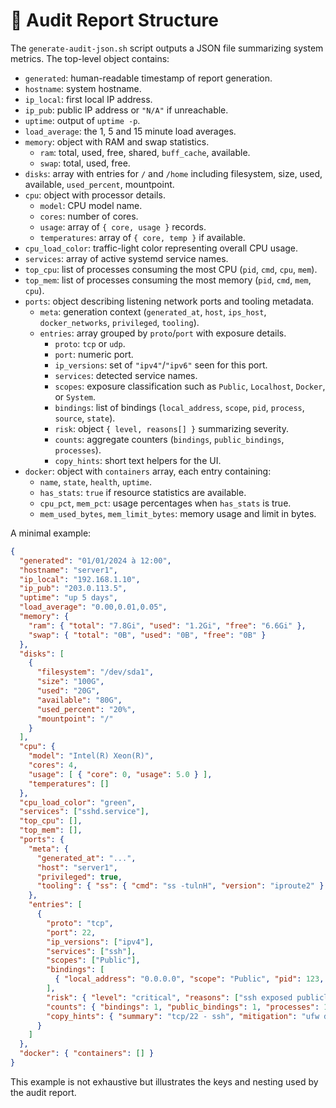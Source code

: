 # 🧾 Audit Report Structure

The `generate-audit-json.sh` script outputs a JSON file summarizing system metrics. The top-level object
contains:

- `generated`: human-readable timestamp of report generation.
- `hostname`: system hostname.
- `ip_local`: first local IP address.
- `ip_pub`: public IP address or `"N/A"` if unreachable.
- `uptime`: output of `uptime -p`.
- `load_average`: the 1, 5 and 15 minute load averages.
- `memory`: object with RAM and swap statistics.
  - `ram`: total, used, free, shared, `buff_cache`, available.
  - `swap`: total, used, free.
- `disks`: array with entries for `/` and `/home` including filesystem, size, used, available, `used_percent`,
  mountpoint.
- `cpu`: object with processor details.
  - `model`: CPU model name.
  - `cores`: number of cores.
  - `usage`: array of `{ core, usage }` records.
  - `temperatures`: array of `{ core, temp }` if available.
- `cpu_load_color`: traffic-light color representing overall CPU usage.
- `services`: array of active systemd service names.
- `top_cpu`: list of processes consuming the most CPU (`pid`, `cmd`, `cpu`, `mem`).
- `top_mem`: list of processes consuming the most memory (`pid`, `cmd`, `mem`, `cpu`).
- `ports`: object describing listening network ports and tooling metadata.
  - `meta`: generation context (`generated_at`, `host`, `ips_host`, `docker_networks`, `privileged`, `tooling`).
  - `entries`: array grouped by `proto`/`port` with exposure details.
    - `proto`: `tcp` or `udp`.
    - `port`: numeric port.
    - `ip_versions`: set of `"ipv4"`/`"ipv6"` seen for this port.
    - `services`: detected service names.
    - `scopes`: exposure classification such as `Public`, `Localhost`, `Docker`, or `System`.
    - `bindings`: list of bindings (`local_address`, `scope`, `pid`, `process`, `source`, `state`).
    - `risk`: object `{ level, reasons[] }` summarizing severity.
    - `counts`: aggregate counters (`bindings`, `public_bindings`, `processes`).
    - `copy_hints`: short text helpers for the UI.
- `docker`: object with `containers` array, each entry containing:
  - `name`, `state`, `health`, `uptime`.
  - `has_stats`: `true` if resource statistics are available.
  - `cpu_pct`, `mem_pct`: usage percentages when `has_stats` is true.
  - `mem_used_bytes`, `mem_limit_bytes`: memory usage and limit in bytes.

A minimal example:

```json
{
  "generated": "01/01/2024 à 12:00",
  "hostname": "server1",
  "ip_local": "192.168.1.10",
  "ip_pub": "203.0.113.5",
  "uptime": "up 5 days",
  "load_average": "0.00,0.01,0.05",
  "memory": {
    "ram": { "total": "7.8Gi", "used": "1.2Gi", "free": "6.6Gi" },
    "swap": { "total": "0B", "used": "0B", "free": "0B" }
  },
  "disks": [
    {
      "filesystem": "/dev/sda1",
      "size": "100G",
      "used": "20G",
      "available": "80G",
      "used_percent": "20%",
      "mountpoint": "/"
    }
  ],
  "cpu": {
    "model": "Intel(R) Xeon(R)",
    "cores": 4,
    "usage": [ { "core": 0, "usage": 5.0 } ],
    "temperatures": []
  },
  "cpu_load_color": "green",
  "services": ["sshd.service"],
  "top_cpu": [],
  "top_mem": [],
  "ports": {
    "meta": {
      "generated_at": "...",
      "host": "server1",
      "privileged": true,
      "tooling": { "ss": { "cmd": "ss -tulnH", "version": "iproute2" } }
    },
    "entries": [
      {
        "proto": "tcp",
        "port": 22,
        "ip_versions": ["ipv4"],
        "services": ["ssh"],
        "scopes": ["Public"],
        "bindings": [
          { "local_address": "0.0.0.0", "scope": "Public", "pid": 123, "process": "sshd", "source": "ss", "state": "LISTEN", "notes": "" }
        ],
        "risk": { "level": "critical", "reasons": ["ssh exposed publicly"] },
        "counts": { "bindings": 1, "public_bindings": 1, "processes": 1 },
        "copy_hints": { "summary": "tcp/22 - ssh", "mitigation": "ufw deny 22/tcp" }
      }
    ]
  },
  "docker": { "containers": [] }
}
```

This example is not exhaustive but illustrates the keys and nesting used by the audit report.

